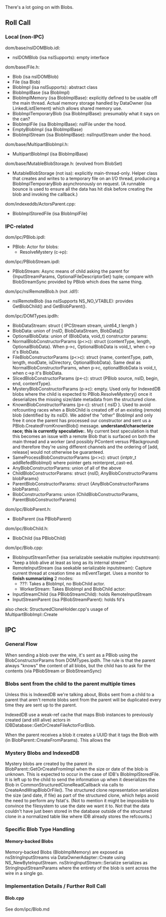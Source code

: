 There's a lot going on with Blobs.

## Roll Call ##

### Local (non-IPC) ###

dom/base/nsIDOMBlob.idl:
* nsIDOMBlob (isa nsISupports): empty interface

dom/base/File.h:
* Blob (isa nsIDOMBlob)
* File (isa Blob)
* BlobImpl (isa nsISupports): abstract class
* BlobImplBase (isa BlobImpl)
* BlobImplMemory (isa BlobImplBase): explicitly defined to be usable off the
  main thread.  Actual memory storage handled by DataOwner (isa
  LinkedListElement) which allows shared memory use.
* BlobImplTemporaryBlob (isa BlobImplBase): presumably what it says on the can?
* BlobImplFile (isa BlobImplBase): nsIFile under the hood.
* EmptyBlobImpl (isa BlobImplBase)
* BlobImplStream (isa BlobImplBase): nsIInputStream under the hood.

dom/base/MultipartBlobImpl.h:
* MultipartBlobImpl (isa BlobImplBase)

dom/base/MutableBlobStorage.h: (evolved from BlobSet)
* MutableBlobStorage (not isa): explicitly main-thread-only.  Helper class that
  creates and writes to a temporary file on an I/O thread, producing a
  BlobImplTemporaryBlob asynchronously on request.  (A runnable bounce is used
  to ensure all the data has hit disk before creating the blob and invoking the
  callback.)

dom/indexeddb/ActorsParent.cpp:
* BlobImplStoredFile (isa BlobImplFile)

### IPC-related ###

dom/ipc/PBlob.ipdl:
* PBlob: Actor for blobs:
  * ResolveMystery (c->p):

dom/ipc/PBlobStream.ipdl:
* PBlobStream: Async means of child asking the parent for {InputStreamParams,
  OptionalFileDescriptorSet} tuple; compare with BlobStreamSync provided by
  PBlob which does the same thing.

dom/ipc/nsIRemoteBlob.h (not .idl!):
* nsIRemoteBlob (isa nsISupports NS_NO_VTABLE): provides GetBlobChild() and
  GetBlobParent().

dom/ipc/DOMTypes.ipdlh:
* BlobDataStream: struct { IPCStream stream, uint64_t length }
* BlobData: union of (nsID, BlobDataStream, BlobData[])
* OptionalBlobData: union of (BlobData, void_t)
constructor params:
* NormalBlobConstructorParams (p<>c): struct {contentType, length,
  OptionalBlobData}.  When p->c, OptionalBlobData is void_t, when c->p it's
  BlobData.
* FileBlobConstructorParams (p<>c): struct {name, contentType, path, length,
  modDate, isDirectory, OptionalBlobData}.  Same deal as
  NormalBlobConstructorParams, when p->c, optionalBlobData is void_t, when c->p
  it's BlobData.
* SlicedBlobConstructorParams (p<-c): struct {PBlob source, nsID, begin, end,
  contentType}.
* MysteryBlobConstructorParams (p->c): empty.  Used only for IndexedDB blobs
  where the child is expected to PBlob.ResolveMystery() once it deserializes the
  missing size/date metadata from the structured clone.
* KnownBlobConstructorParams (p<-c): struct { nsID }.  Used to avoid refcounting
  races when a BlobChild is created off of an existing (remote) blob (identified
  by its nsID).  We addref the "other" BlobImpl and only free it once the parent
  has processed our constructor and sent us a PBlob.CreatedFromKnownBlob()
  message.  **understand/characterize race; this is currently speculative:**.
  My current best speculation is that this becomes an issue with a remote Blob
  that is surfaced on both the main thread and a worker (and possibly PContent
  versus PBackground) and therefore they're using different channels and the
  ordering of [add, release] would not otherwise be guaranteed.
* SameProcessBlobConstructorParams (p<>c): struct {intptr_t addRefedBlobImpl}
  where pointer gets reinterpret_cast<BlobImpl>-ed.
* AnyBlobConstructorParams: union of all of the above
* ChildBlobConstructorParams: struct {nsID, AnyBlobConstructorParams blobParams}
* ParentBlobConstructorParams: struct {AnyBlobConstructorParams blobParams}.
* BlobConstructorParams: union (ChildBlobConstructorParams,
  ParentBlobConstructorParams)

dom/ipc/BlobParent.h:
* BlobParent (isa PBlobParent)

dom/ipc/BlobChild.h:
* BlobChild (isa PBlobChild)

dom/ipc/Blob.cpp:
* BlobInputStreamTether (isa serializable seekable multiplex inputstream):
  "keep a blob alive at least as long as its internal stream"
* RemoteInputStream (isa seekable serializable inputstream):
  Capture current thread at creation time as mEventTarget.  Uses a monitor to
  **finish summarizing**
  2 modes:
  * ???: Takes a BlobImpl, no BlobChild actor.
  * WorkerStream: Takes BlobImpl and BlobChild actor:
* InputStreamChild (isa PBlobStreamChild): holds RemoteInputStream
* InputStreamParent (isa PBlobStreamParent): holds fd's

also check: StructuredCloneHolder.cpp's usage of MultipartBlobImpl::Create

## IPC ##

### General Flow ###

When sending a blob over the wire, it's sent as a PBlob using the
BlobConstructorParams from DOMTypes.ipdlh.  The rule is that the parent always
"knows" the content of all blobs, but the child has to ask for the contents
(via PBlobStream or BlobStreamSync)

### Blobs sent from the child to the parent multiple times ###

Unless this is IndexedDB we're talking about, Blobs sent from a child to a
parent that aren't remote blobs sent from the parent will be duplicated every
time they are sent up to the parent.

IndexedDB use a weak-ref cache that maps Blob instances to previously created
(and still alive) actors in IDBDatabase::GetOrCreateFileActorForBlob.

When the parent receives a blob it creates a UUID that it tags the Blob with
(in BlobParent::CreateFromParams).  This allows the

### Mystery Blobs and IndexedDB ###

Mystery blobs are created by the parent in BlobParent::GetOrCreateFromImpl when
the size or date of the blob is unknown.  This is expected to occur in the case
of IDB's BlobImplStoredFile.  It is left up to the child to send the information
up when it deserializes the Blob in CommonStructuredCloneReadCallback via calls
to CreateAndWrapBlobOrFile().  The structured clone representation serializes
the size (and date, if file) as part of the structured clone, which helps avoid
the need to perform any fstat's.  (Not to mention it might be impossible to
convince the filesystem to use the date we want it to.  Not that the data
couldn't have just been stored in the database outside of the structured clone
in a normalized table like where IDB already stores the refcounts.)

### Specific Blob Type Handling ###

#### Memory-backed Blobs ####

Memory-backed Blobs (BlobImplMemory) are exposed as nsStringInputStreams via
DataOwnerAdapter::Create using NS_NewByteInputStream.
nsStringInputStream::Serialize serializes as StringInputStreamParams where the
entirety of the blob is sent across the wire in a single go.

### Implementation Details / Further Roll Call ###

#### Blob.cpp ####

See dom/ipc/Blob.md
